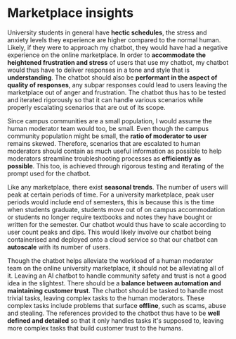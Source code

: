 # Marketplace insights

University students in general have **hectic schedules**, the stress and anxiety levels they experience are higher compared to the normal human. Likely, if they were to approach my chatbot, they would have had a negative experience on the online marketplace. In order to **accommodate the heightened frustration and stress** of users that use my chatbot, my chatbot would thus have to deliver responses in a tone and style that is **understanding**. The chatbot should also be **performant in the aspect of quality of responses**, any subpar responses could lead to users leaving the marketplace out of anger and frustration. The chatbot thus has to be tested and iterated rigorously so that it can handle various scenarios while properly escalating scenarios that are out of its scope.

Since campus communities are a small population, I would assume the human moderator team would too, be small. Even though the campus community population might be small, the **ratio of moderator to user** remains skewed. Therefore, scenarios that are escalated to human moderators should contain as much useful information as possible to help moderators streamline troubleshooting processes as **efficiently as possible**. This too, is achieved through rigorous testing and iterating of the prompt used for the chatbot.

Like any marketplace, there exist **seasonal trends**. The number of users will peak at certain periods of time. For a university marketplace, peak user periods would include end of semesters, this is because this is the time when students graduate, students move out of on campus accommodation or students no longer require textbooks and notes they have bought or written for the semester. Our chatbot would thus have to scale according to user count peaks and dips. This would likely involve our chatbot being containerised and deployed onto a cloud service so that our chatbot can **autoscale** with its number of users.

Though the chatbot helps alleviate the workload of a human moderator team on the online university marketplace, it should not be alleviating all of it. Leaving an AI chatbot to handle community safety and trust is not a good idea in the slightest. There should be a **balance between automation and maintaining customer trust**. The chatbot should be tasked to handle most trivial tasks, leaving complex tasks to the human moderators. These complex tasks include problems that surface **offline**, such as scams, abuse and stealing. The references provided to the chatbot thus have to be **well defined and detailed** so that it only handles tasks it's supposed to, leaving more complex tasks that build customer trust to the humans.
